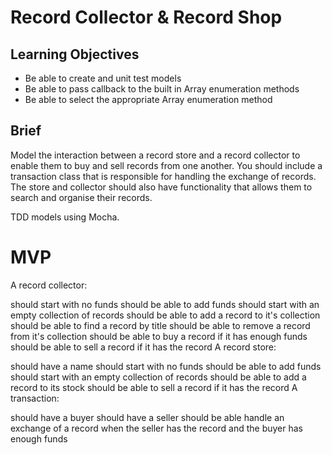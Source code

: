 # Record Collector & Record Shop

## Learning Objectives
- Be able to create and unit test models
- Be able to pass callback to the built in Array enumeration methods
- Be able to select the appropriate Array enumeration method

## Brief

Model the interaction between a record store and a record collector to enable them to buy and sell records from one another. You should include a transaction class that is responsible for handling the exchange of records. The store and collector should also have functionality that allows them to search and organise their records.

TDD models using Mocha.

# MVP
A record collector:

should start with no funds
should be able to add funds
should start with an empty collection of records
should be able to add a record to it's collection
should be able to find a record by title
should be able to remove a record from it's collection
should be able to buy a record if it has enough funds
should be able to sell a record if it has the record
A record store:

should have a name
should start with no funds
should be able to add funds
should start with an empty collection of records
should be able to add a record to its stock
should be able to sell a record if it has the record
A transaction:

should have a buyer
should have a seller
should be able handle an exchange of a record when the seller has the record and the buyer has enough funds
